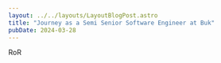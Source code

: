 ```yaml
---
layout: ../../layouts/LayoutBlogPost.astro
title: "Journey as a Semi Senior Software Engineer at Buk"
pubDate: 2024-03-28
---
```



RoR